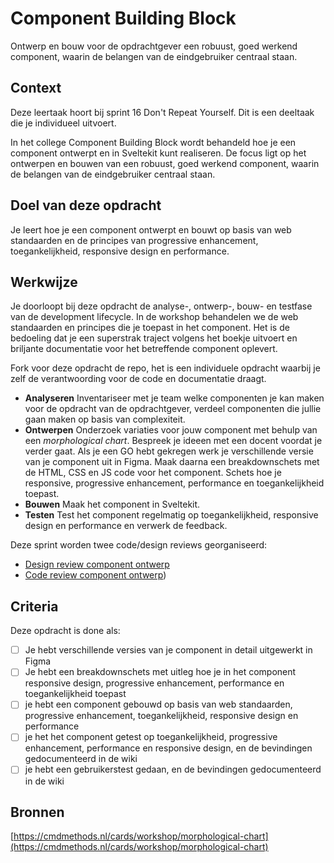 
# Component Building Block

Ontwerp en bouw voor de opdrachtgever een robuust, goed werkend component, waarin de belangen van de eindgebruiker centraal staan.


## Context

Deze leertaak hoort bij sprint 16 Don't Repeat Yourself. Dit is een deeltaak die je individueel uitvoert.

In het college Component Building Block wordt behandeld hoe je een component ontwerpt en in Sveltekit kunt realiseren. De focus ligt op het ontwerpen en bouwen van een robuust, goed werkend component, waarin de belangen van de eindgebruiker centraal staan.

## Doel van deze opdracht

Je leert hoe je een component ontwerpt en bouwt op basis van web standaarden en de principes van progressive enhancement, toegankelijkheid, responsive design en performance.

## Werkwijze

Je doorloopt bij deze opdracht de analyse-, ontwerp-, bouw- en testfase van de development lifecycle. In de workshop behandelen we de web standaarden en principes die je toepast in het component. Het is de bedoeling dat je een superstrak traject volgens het boekje uitvoert en briljante documentatie voor het betreffende component oplevert.

Fork voor deze opdracht de repo, het is een individuele opdracht waarbij je zelf de verantwoording voor de code en documentatie draagt. 

- **Analyseren** Inventariseer met je team welke componenten je kan maken voor de opdracht van de opdrachtgever, verdeel componenten die jullie gaan maken op basis van complexiteit.
- **Ontwerpen** Onderzoek variaties voor jouw component met behulp van een _morphological chart_. Bespreek je ideeen met een docent voordat je verder gaat. Als je een GO hebt gekregen werk je verschillende versie van je component uit in Figma. Maak daarna een breakdownschets met de HTML, CSS en JS code voor het component. Schets hoe je responsive, progressive enhancement, performance en toegankelijkheid toepast.
- **Bouwen** Maak het component in Sveltekit.
- **Testen** Test het component regelmatig op toegankelijkheid, responsive design en performance en verwerk de feedback.

Deze sprint worden twee code/design reviews georganiseerd:
- [Design review component ontwerp](design-review-component.md)
- [Code review component ontwerp](code-review-component.md))

## Criteria

Deze opdracht is done als:

- [ ] Je hebt verschillende versies van je component in detail uitgewerkt in Figma
- [ ] Je hebt een breakdownschets met uitleg hoe je in  het component responsive design, progressive enhancement, performance en toegankelijkheid toepast 
- [ ] je hebt een component gebouwd op basis van web standaarden, progressive enhancement, toegankelijkheid, responsive design en performance
- [ ] je het het component getest op toegankelijkheid, progressive enhancement, performance en responsive design, en de bevindingen gedocumenteerd in de wiki
- [ ] je hebt een gebruikerstest gedaan, en de bevindingen gedocumenteerd in de wiki

## Bronnen
[https://cmdmethods.nl/cards/workshop/morphological-chart](https://cmdmethods.nl/cards/workshop/morphological-chart)
